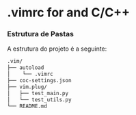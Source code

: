 # .vimrc for and C/C++

### Estrutura de Pastas

A estrutura do projeto é a seguinte:

```bash
.vim/
├── autoload
│    └── .vimrc
├── coc-settings.json
├── vim.plug/
│   ├── test_main.py
│   └── test_utils.py
└── README.md
